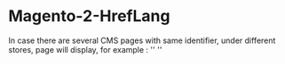 # Magento-2-HrefLang

In case there are several CMS pages with same identifier, under different stores, page will display, for example :
'<link rel="alternate" hreflang="en-gb" href="https://magento-store-1.com/cms-page" />'
'<link rel="alternate" hreflang="en-us" href="https://magento-store-2.com/cms-page" />' 
